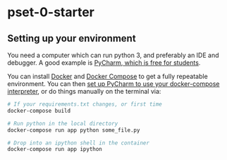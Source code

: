 # pset-0-starter

## Setting up your environment

You need a computer which can run python 3, and preferably an IDE and debugger.
A good example is 
[PyCharm, which is free for students](https://www.jetbrains.com/student/).

You can install [Docker](https://docs.docker.com/install/) and 
[Docker Compose](https://docs.docker.com/compose/install/) to get a fully
repeatable environment.  You can then [set up PyCharm to use your docker-compose
interpreter](https://www.jetbrains.com/help/pycharm/docker-compose.html), or do 
things manually on the terminal via:

```bash
# If your requirements.txt changes, or first time
docker-compose build

# Run python in the local directory
docker-compose run app python some_file.py

# Drop into an ipython shell in the container
docker-compose run app ipython
```

